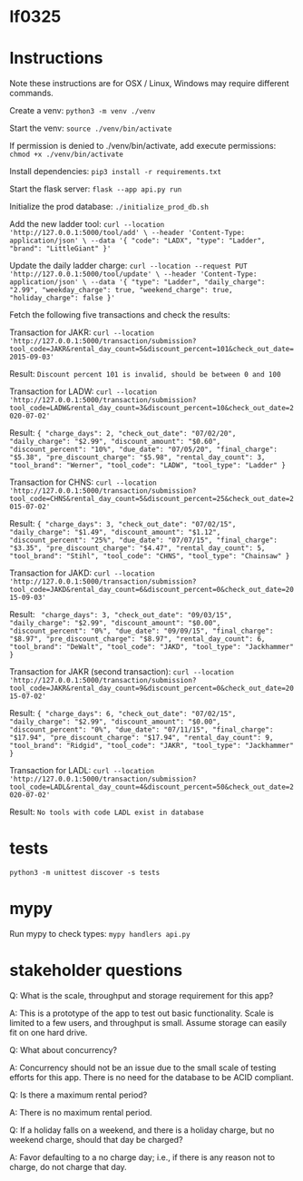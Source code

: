 # lf0325

# Instructions

Note these instructions are for OSX / Linux, Windows may require different commands.

Create a venv:
`python3 -m venv ./venv`

Start the venv:
`source ./venv/bin/activate`

If permission is denied to ./venv/bin/activate, add execute permissions:
`chmod +x ./venv/bin/activate`

Install dependencies:
`pip3 install -r requirements.txt`

Start the flask server:
`flask --app api.py run`

Initialize the prod database:
`./initialize_prod_db.sh`

Add the new ladder tool:
`curl --location 'http://127.0.0.1:5000/tool/add' \
--header 'Content-Type: application/json' \
--data '{
    "code": "LADX",
    "type": "Ladder",
    "brand": "LittleGiant"
}'`

Update the daily ladder charge:
`curl --location --request PUT 'http://127.0.0.1:5000/tool/update' \
--header 'Content-Type: application/json' \
--data '{
    "type": "Ladder",
    "daily_charge": "2.99",
    "weekday_charge": true,
    "weekend_charge": true,
    "holiday_charge": false
}'`

Fetch the following five transactions and check the results:

Transaction for JAKR:
`curl --location 'http://127.0.0.1:5000/transaction/submission?tool_code=JAKR&rental_day_count=5&discount_percent=101&check_out_date=2015-09-03'`

Result:
`Discount percent 101 is invalid, should be between 0 and 100`

Transaction for LADW:
`curl --location 'http://127.0.0.1:5000/transaction/submission?tool_code=LADW&rental_day_count=3&discount_percent=10&check_out_date=2020-07-02'`

Result:
`{
    "charge_days": 2,
    "check_out_date": "07/02/20",
    "daily_charge": "$2.99",
    "discount_amount": "$0.60",
    "discount_percent": "10%",
    "due_date": "07/05/20",
    "final_charge": "$5.38",
    "pre_discount_charge": "$5.98",
    "rental_day_count": 3,
    "tool_brand": "Werner",
    "tool_code": "LADW",
    "tool_type": "Ladder"
}`

Transaction for CHNS:
`curl --location 'http://127.0.0.1:5000/transaction/submission?tool_code=CHNS&rental_day_count=5&discount_percent=25&check_out_date=2015-07-02'`

Result:
`{
    "charge_days": 3,
    "check_out_date": "07/02/15",
    "daily_charge": "$1.49",
    "discount_amount": "$1.12",
    "discount_percent": "25%",
    "due_date": "07/07/15",
    "final_charge": "$3.35",
    "pre_discount_charge": "$4.47",
    "rental_day_count": 5,
    "tool_brand": "Stihl",
    "tool_code": "CHNS",
    "tool_type": "Chainsaw"
}`

Transaction for JAKD:
`curl --location 'http://127.0.0.1:5000/transaction/submission?tool_code=JAKD&rental_day_count=6&discount_percent=0&check_out_date=2015-09-03'`

Result:
`
    "charge_days": 3,
    "check_out_date": "09/03/15",
    "daily_charge": "$2.99",
    "discount_amount": "$0.00",
    "discount_percent": "0%",
    "due_date": "09/09/15",
    "final_charge": "$8.97",
    "pre_discount_charge": "$8.97",
    "rental_day_count": 6,
    "tool_brand": "DeWalt",
    "tool_code": "JAKD",
    "tool_type": "Jackhammer"
}`

Transaction for JAKR (second transaction):
`curl --location 'http://127.0.0.1:5000/transaction/submission?tool_code=JAKR&rental_day_count=9&discount_percent=0&check_out_date=2015-07-02'`

Result:
`{
    "charge_days": 6,
    "check_out_date": "07/02/15",
    "daily_charge": "$2.99",
    "discount_amount": "$0.00",
    "discount_percent": "0%",
    "due_date": "07/11/15",
    "final_charge": "$17.94",
    "pre_discount_charge": "$17.94",
    "rental_day_count": 9,
    "tool_brand": "Ridgid",
    "tool_code": "JAKR",
    "tool_type": "Jackhammer"
}`

Transaction for LADL:
`curl --location 'http://127.0.0.1:5000/transaction/submission?tool_code=LADL&rental_day_count=4&discount_percent=50&check_out_date=2020-07-02'`

Result:
`No tools with code LADL exist in database`

# tests

`python3 -m unittest discover -s tests`

# mypy

Run mypy to check types: `mypy handlers api.py`

# stakeholder questions

Q: What is the scale, throughput and storage requirement for this app?

A: This is a prototype of the app to test out basic functionality.  Scale is limited to a few users, and throughput is small. Assume storage can easily fit on one hard drive.

Q: What about concurrency?

A: Concurrency should not be an issue due to the small scale of testing efforts for this app. There is no need for the database to be ACID compliant.

Q: Is there a maximum rental period?

A: There is no maximum rental period.

Q: If a holiday falls on a weekend, and there is a holiday charge, but no weekend charge, should that day be charged?

A: Favor defaulting to a no charge day; i.e., if there is any reason not to charge, do not charge that day.
